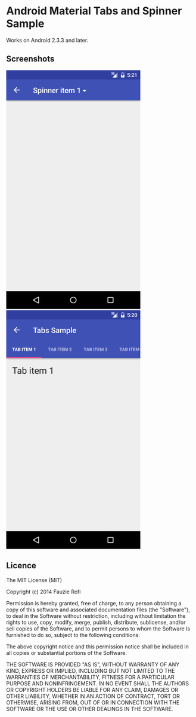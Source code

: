 Android Material Tabs and Spinner Sample
=============================

Works on Android 2.3.3 and later.

Screenshots
-----------------------------

![Alt text](/screenshots/spinner.png?raw=true "Spinner Sample")
![Alt text](/screenshots/tabs.png?raw=true "Tabs Sample")


Licence
-----------------------------

The MIT License (MIT)

Copyright (c) 2014 Fauzie Rofi

Permission is hereby granted, free of charge, to any person obtaining a copy
of this software and associated documentation files (the "Software"), to deal
in the Software without restriction, including without limitation the rights
to use, copy, modify, merge, publish, distribute, sublicense, and/or sell
copies of the Software, and to permit persons to whom the Software is
furnished to do so, subject to the following conditions:

The above copyright notice and this permission notice shall be included in all
copies or substantial portions of the Software.

THE SOFTWARE IS PROVIDED "AS IS", WITHOUT WARRANTY OF ANY KIND, EXPRESS OR
IMPLIED, INCLUDING BUT NOT LIMITED TO THE WARRANTIES OF MERCHANTABILITY,
FITNESS FOR A PARTICULAR PURPOSE AND NONINFRINGEMENT. IN NO EVENT SHALL THE
AUTHORS OR COPYRIGHT HOLDERS BE LIABLE FOR ANY CLAIM, DAMAGES OR OTHER
LIABILITY, WHETHER IN AN ACTION OF CONTRACT, TORT OR OTHERWISE, ARISING FROM,
OUT OF OR IN CONNECTION WITH THE SOFTWARE OR THE USE OR OTHER DEALINGS IN THE
SOFTWARE.

